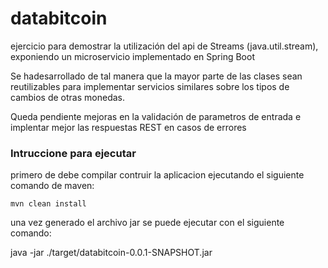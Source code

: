 # databitcoin

ejercicio para demostrar la utilización del api de Streams (java.util.stream), exponiendo un microservicio implementado en Spring Boot

Se hadesarrollado de tal manera que la mayor parte de las clases sean reutilizables para implementar servicios similares sobre los tipos de cambios de otras monedas.

Queda pendiente mejoras en la validación de parametros de entrada e implentar mejor las respuestas REST en casos de errores

### Intruccione para ejecutar
primero de debe compilar contruir la aplicacion ejecutando el siguiente comando de maven:
```
mvn clean install
```

una vez generado el archivo jar se puede ejecutar con el siguiente comando:

java -jar ./target/databitcoin-0.0.1-SNAPSHOT.jar